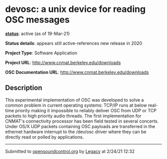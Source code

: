 # devosc: a unix device for reading OSC messages

**[status](../implementation-status.html)**: active (as of 19-Mar-21)

**Status details**: 
appears still active-references new release in 2020

**Project Type**: Software Application

**Project URL**: <http://www.cnmat.berkeley.edu/downloads>

**OSC Documentation URL**: <http://www.cnmat.berkeley.edu/downloads>

## Description

This experimental implementation of OSC was developed to solve a common problem in current operating systems: TCP/IP runs at below real-time priority making it impossible to reliably deliver OSC from UDP or TCP packets to high priority audio threads. The first implementation for CNMAT's connectivity processor has been field tested in several concerts. Under OS/X UDP packets containing OSC payloads are transferred in the ethernet hardware interrupt to the /dev/osc driver where they can be directly read or polled by applications.

---
Submitted to [opensoundcontrol.org](https://opensoundcontrol.org) by [Legacy](https://web.archive.org) at 2/24/21 12:32
